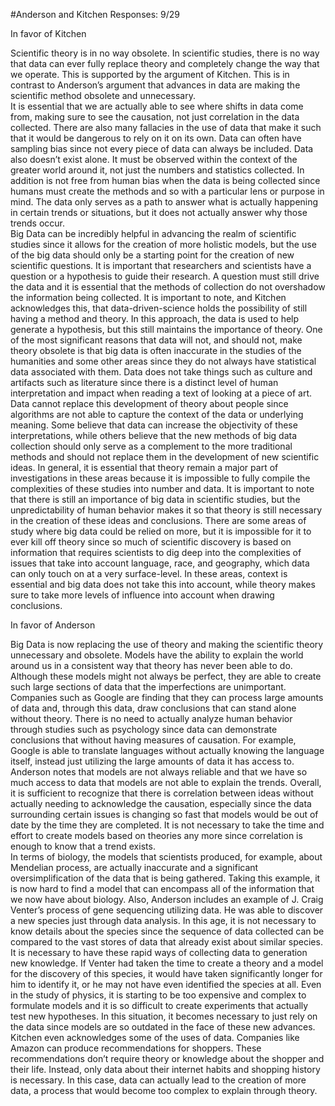 #Anderson and Kitchen Responses: 9/29

In favor of Kitchen
	
Scientific theory is in no way obsolete.  In scientific studies, there is no way that data can ever fully replace theory and completely change the way that we operate.  This is supported by the argument of Kitchen.  This is in contrast to Anderson’s argument that advances in data are making the scientific method obsolete and unnecessary.  
It is essential that we are actually able to see where shifts in data come from, making sure to see the causation, not just correlation in the data collected.  There are also many fallacies in the use of data that make it such that it would be dangerous to rely on it on its own.  Data can often have sampling bias since not every piece of data can always be included.  Data also doesn’t exist alone.  It must be observed within the context of the greater world around it, not just the numbers and statistics collected.  In addition is not free from human bias when the data is being collected since humans must create the methods and so with a particular lens or purpose in mind.  The data only serves as a path to answer what is actually happening in certain trends or situations, but it does not actually answer why those trends occur.  
 Big Data can be incredibly helpful in advancing the realm of scientific studies since it allows for the creation of more holistic models, but the use of the big data should only be a starting point for the creation of new scientific questions.  It is important that researchers and scientists have a question or a hypothesis to guide their research.  A question must still drive the data and it is essential that the methods of collection do not overshadow the information being collected.  It is important to note, and Kitchen acknowledges this, that data-driven-science holds the possibility of still having a method and theory.  In this approach, the data is used to help generate a hypothesis, but this still maintains the importance of theory.
One of the most significant reasons that data will not, and should not, make theory obsolete is that big data is often inaccurate in the studies of the humanities and some other areas since they do not always have statistical data associated with them.  Data does not take things such as culture and artifacts such as literature since there is a distinct level of human interpretation and impact when reading a text of looking at a piece of art.  Data cannot replace this development of theory about people since algorithms are not able to capture the context of the data or underlying meaning.  Some believe that data can increase the objectivity of these interpretations, while others believe that the new methods of big data collection should only serve as a complement to the more traditional methods and should not replace them in the development of new scientific ideas.  In general, it is essential that theory remain a major part of investigations in these areas because it is impossible to fully compile the complexities of these studies into number and data.
It is important to note that there is still an importance of big data in scientific studies, but the unpredictability of human behavior makes it so that theory is still necessary in the creation of these ideas and conclusions.  There are some areas of study where big data could be relied on more, but it is impossible for it to ever kill off theory since so much of scientific discovery is based on information that requires scientists to dig deep into the complexities of issues that take into account language, race, and geography, which data can only touch on at a very surface-level.  In these areas, context is essential and big data does not take this into account, while theory makes sure to take more levels of influence into account when drawing conclusions.





In favor of Anderson

Big Data is now replacing the use of theory and making the scientific theory unnecessary and obsolete.  Models have the ability to explain the world around us in a consistent way that theory has never been able to do.  Although these models might not always be perfect, they are able to create such large sections of data that the imperfections are unimportant.  Companies such as Google are finding that they can process large amounts of data and, through this data, draw conclusions that can stand alone without theory.  There is no need to actually analyze human behavior through studies such as psychology since data can demonstrate conclusions that without having measures of causation.  For example, Google is able to translate languages without actually knowing the language itself, instead just utilizing the large amounts of data it has access to.  
Anderson notes that models are not always reliable and that we have so much access to data that models are not able to explain the trends.  Overall, it is sufficient to recognize that there is correlation between ideas without actually needing to acknowledge the causation, especially since the data surrounding certain issues is changing so fast that models would be out of date by the time they are completed.  It is not necessary to take the time and effort to create models based on theories any more since correlation is enough to know that a trend exists.  
In terms of biology, the models that scientists produced, for example, about Mendelian process, are actually inaccurate and a significant oversimplification of the data that is being gathered.  Taking this example, it is now hard to find a model that can encompass all of the information that we now have about biology.  Also, Anderson includes an example of J. Craig Venter’s process of gene sequencing utilizing data.  He was able to discover a new species just through data analysis.  In this age, it is not necessary to know details about the species since the sequence of data collected can be compared to the vast stores of data that already exist about similar species.  It is necessary to have these rapid ways of collecting data to generation new knowledge.  If Venter had taken the time to create a theory and a model for the discovery of this species, it would have taken significantly longer for him to identify it, or he may not have even identified the species at all.  Even in the study of physics, it is starting to be too expensive and complex to formulate models and it is so difficult to create experiments that actually test new hypotheses.  In this situation, it becomes necessary to just rely on the data since models are so outdated in the face of these new advances.  
Kitchen even acknowledges some of the uses of data.  Companies like Amazon can produce recommendations for shoppers.  These recommendations don’t require theory or knowledge about the shopper and their life.  Instead, only data about their internet habits and shopping history is necessary.  In this case, data can actually lead to the creation of more data, a process that would become too complex to explain through theory.



